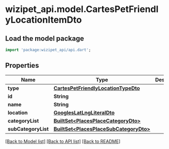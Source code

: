 # wizipet_api.model.CartesPetFriendlyLocationItemDto

## Load the model package
```dart
import 'package:wizipet_api/api.dart';
```

## Properties
Name | Type | Description | Notes
------------ | ------------- | ------------- | -------------
**type** | [**CartesPetFriendlyLocationTypeDto**](CartesPetFriendlyLocationTypeDto.md) |  | [optional] 
**id** | **String** |  | [optional] 
**name** | **String** |  | [optional] 
**location** | [**GooglesLatLngLiteralDto**](GooglesLatLngLiteralDto.md) |  | [optional] 
**categoryList** | [**BuiltSet&lt;PlacesPlaceCategoryDto&gt;**](PlacesPlaceCategoryDto.md) |  | [optional] 
**subCategoryList** | [**BuiltSet&lt;PlacesPlaceSubCategoryDto&gt;**](PlacesPlaceSubCategoryDto.md) |  | [optional] 

[[Back to Model list]](../README.md#documentation-for-models) [[Back to API list]](../README.md#documentation-for-api-endpoints) [[Back to README]](../README.md)


